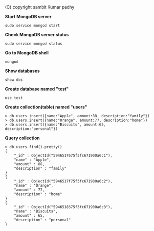 (C) copyright sambit Kumar padhy


**Start MongoDB server**

```
sudo service mongod start
```

**Check MongoDB server status**

```
sudo service mongod status
```

**Go to MongoDB shell**

```
mongod
```

**Show databases**

```
show dbs
```

**Create database named "test"**

```
use test
```

**Create collection(table) named "users"**

```
> db.users.insert({name:"Apple", amount:88, description:"family"})
> db.users.insert({name:"Orange", amount:77, description:"home"})
> db.users.insert({name:"Biscuits", amount:65, description:"personal"})
```

**Query collection**

```
> db.users.find().pretty()
{
	"_id" : ObjectId("5946517675f3fc671900a6c1"),
	"name" : "Apple",
	"amount" : 88,
	"description" : "family"
}
{
	"_id" : ObjectId("5946517f75f3fc671900a6c2"),
	"name" : "Orange",
	"amount" : 77,
	"description" : "home"
}
{
	"_id" : ObjectId("5946518375f3fc671900a6c3"),
	"name" : "Biscuits",
	"amount" : 65,
	"description" : "personal"
}
```
